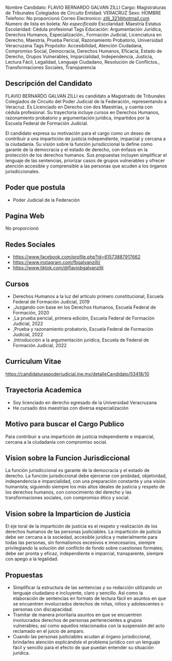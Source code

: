 Nombre Candidato: FLAVIO BERNARDO GALVAN ZILLI
Cargo: Magistraturas de Tribunales Colegiados de Circuito
Entidad: VERACRUZ
Sexo: HOMBRE
Telefono: No proporcionó
Correo Electronico: zilli_321@hotmail.com
Numero de lista en boleta: *No especificado*
Escolaridad: Maestría
Estatus Escolaridad: Cédula profesional
Tags Educación: Argumentación Jurídica, Derechos Humanos, Especialización., Formación Judicial, Licenciatura en Derecho, Maestría, Prueba Pericial, Razonamiento Probatorio, Universidad Veracruzana
Tags Propósito: Accesibilidad, Atención Ciudadana, Compromiso Social, Democracia, Derechos Humanos, Eficacia, Estado de Derecho, Grupos Vulnerables, Imparcialidad, Independencia, Justicia, Lectura Fácil, Legalidad, Lenguaje Ciudadano, Resolución de Conflictos., Transformaciones Sociales, Transparencia


## Descripción del Candidato 

FLAVIO BERNARDO GALVAN ZILLI es candidato a Magistrado de Tribunales Colegiados de Circuito del Poder Judicial de la Federación, representando a Veracruz. Es Licenciado en Derecho con dos Maestrías, y cuenta con cédula profesional. Su trayectoria incluye cursos en Derechos Humanos, razonamiento probatorio y argumentación jurídica, impartidos por la Escuela Federal de Formación Judicial.

El candidato expresa su motivación para el cargo como un deseo de contribuir a una impartición de justicia independiente, imparcial y cercana a la ciudadanía. Su visión sobre la función jurisdiccional la define como garante de la democracia y el estado de derecho, con énfasis en la protección de los derechos humanos. Sus propuestas incluyen simplificar el lenguaje de las sentencias, priorizar casos de grupos vulnerables y ofrecer atención accesible y comprensible a las personas que acuden a los órganos jurisdiccionales.


## Poder que postula

- Poder Judicial de la Federación


## Pagina Web

No proporcionó


## Redes Sociales

- https://www.facebook.com/profile.php?id=61573887917662
- https://www.instagram.com/fbgalvanzilli/
- https://www.tiktok.com/@flaviobgalvanzilli


## Cursos

- Derechos Humanos a la luz del artículo primero constitucional, Escuela Federal de Formación Judicial, 2019
- ,Juzgando con base en los Derechos Humanos, Escuela Federal de Formación, 2020
- ,La prueba pericial, primera edición, Escuela Federal de Formación Judicial, 2022
- ,Prueba y razonamiento probatorio, Escuela Federal de Formación Judicial, 2022
- ,Introducción a la argumentación jurídica, Escuela de Federal de Formación Judicial, 2022


## Curriculum Vitae

https://candidaturaspoderjudicial.ine.mx/detalleCandidato/53418/10


## Trayectoria Academica

- Soy licenciado en derecho egresado de la Universidad Veracruzana
- He cursado dos maestrías con diversa especialización


## Motivo para buscar el Cargo Publico

Para contribuir a una impartición de justicia independiente e imparcial, cercana a la ciudadanía con compromiso social.


## Vision sobre la Funcion Jurisdiccional

La función jurisdiccional es garante de la democracia y el estado de derecho. La función jurisdiccional debe ejercerse con probidad, objetividad, independencia e imparcialidad, con una preparación constante y una visión humanista; siguiendo siempre los más altos ideales de justicia y respeto de los derechos humanos, con conocimiento del derecho y las transformaciones sociales, con compromiso ético y social.


## Vision sobre la Imparticion de Justicia

El eje toral de la impartición de justicia es el respeto y realización de los derechos humanos de las personas justiciables. La impartición de justicia debe ser cercana a la sociedad, accesible jurídica y materialmente para todas las personas, sin formalismos excesivos e innecesarios, siempre privilegiando la solución del conflicto de fondo sobre cuestiones formales; debe ser pronta y eficaz, independiente e imparcial, transparente, siempre con apego a la legalidad.


## Propuestas

- Simplificar la estructura de las sentencias y su redacción utilizando un lenguaje ciudadano e incluyente, claro y sencillo. Así como la elaboración de sentencias en formato de lectura fácil en asuntos en que se encuentren involucrados derechos de niñas, niños y adolescentes o personas con discapacidad.
- Tramitar de manera prioritaria asuntos en que se encuentren involucrados derechos de personas pertenecientes a grupos vulnerables; así como aquellos relacionados con la suspensión del acto reclamado en el juicio de amparo.
- Cuando las personas justiciables acudan al órgano jurisdiccional, brindarles atención explicándole el problema jurídico con un lenguaje fácil y sencillo para el efecto de que puedan entender su situación jurídica.

